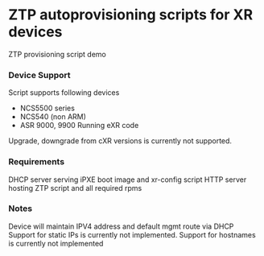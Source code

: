 # ZTP autoprovisioning scripts for XR devices

ZTP provisioning script demo

### Device Support
Script supports following devices
- NCS5500 series
- NCS540 (non ARM)
- ASR 9000, 9900 Running eXR code

Upgrade, downgrade from cXR versions is currently not supported.

### Requirements
DHCP server serving iPXE boot image and xr-config script
HTTP server hosting ZTP script and all required rpms

### Notes
Device will maintain IPV4 address and default mgmt route via DHCP
Support for static IPs is currently not implemented. 
Support for hostnames is currently not implemented